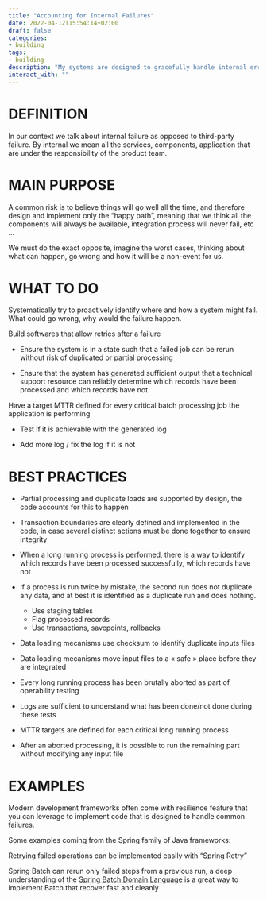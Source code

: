 ```yaml
---
title: "Accounting for Internal Failures"
date: 2022-04-12T15:54:14+02:00
draft: false
categories:
- building
tags:
- building
description: "My systems are designed to gracefully handle internal errors"
interact_with: ""
---
```


# DEFINITION

In our context we talk about internal failure as opposed to third-party failure. By internal we mean all the services, components, application that are under the responsibility of the product team.



# MAIN PURPOSE

A common risk is to believe things will go well all the time, and therefore design and implement only the “happy path”, meaning that we think all the components will always be available, integration process will never fail, etc …

We must do the exact opposite, imagine the worst cases, thinking about what can happen, go wrong and how it will be a non-event for us.



# WHAT TO DO

Systematically try to proactively identify where and how a system might fail. What could go wrong, why would the failure happen.

Build softwares that allow retries after a failure

* Ensure the system is in a state such that a failed job can be rerun without risk of duplicated or partial processing

* Ensure that the system has generated sufficient output that a technical support resource can reliably determine which records have been processed and which records have not

Have a target MTTR defined for every critical batch processing job the application is performing

* Test if it is achievable with the generated log

* Add more log / fix the log if it is not





# BEST PRACTICES

* Partial processing and duplicate loads are supported by design, the code accounts for this to happen

* Transaction boundaries are clearly defined and implemented in the code, in case several distinct actions must be done together to ensure integrity

* When a long running process is performed, there is a way to identify which records have been processed successfully, which records have not

* If a process is run twice by mistake, the second run does not duplicate any data, and at best it is identified as a duplicate run and does nothing.
  * Use staging tables 
  * Flag processed records 
  * Use transactions, savepoints, rollbacks

* Data loading mecanisms use checksum to identify duplicate inputs files

* Data loading mecanisms move input files to a « safe » place before they are integrated

* Every long running process has been brutally aborted as part of operability testing

* Logs are sufficient to understand what has been done/not done during these tests

* MTTR targets are defined for each critical long running process

* After an aborted processing, it is possible to run the remaining part without modifying any input file


# EXAMPLES

Modern development frameworks often come with resilience feature that you can leverage to implement code that is designed to handle common failures.

Some examples coming from the Spring family of Java frameworks:

Retrying failed operations can be implemented easily with “Spring Retry”

Spring Batch can rerun only failed steps from a previous run, a deep understanding of the [Spring Batch Domain Language](https://docs.spring.io/spring-batch/docs/current/reference/html/domain.html#domainLanguageOfBatch) is a great way to implement Batch that recover fast and cleanly 
